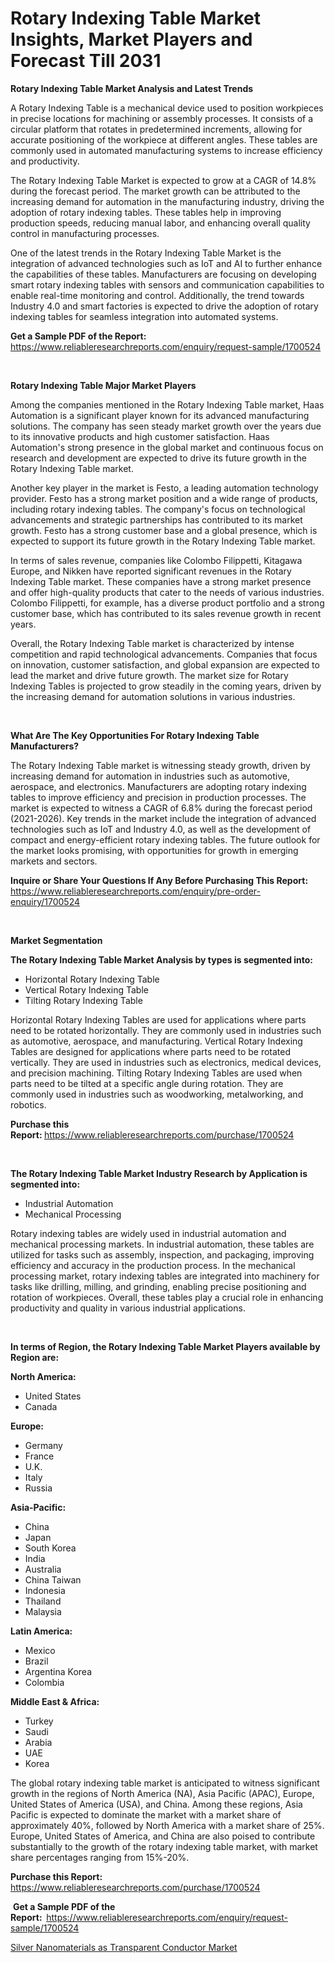 <p><h1>Rotary Indexing Table Market Insights, Market Players and Forecast Till 2031</h1></p><p><strong>Rotary Indexing Table Market Analysis and Latest Trends</strong></p>
<p><p>A Rotary Indexing Table is a mechanical device used to position workpieces in precise locations for machining or assembly processes. It consists of a circular platform that rotates in predetermined increments, allowing for accurate positioning of the workpiece at different angles. These tables are commonly used in automated manufacturing systems to increase efficiency and productivity.</p><p>The Rotary Indexing Table Market is expected to grow at a CAGR of 14.8% during the forecast period. The market growth can be attributed to the increasing demand for automation in the manufacturing industry, driving the adoption of rotary indexing tables. These tables help in improving production speeds, reducing manual labor, and enhancing overall quality control in manufacturing processes.</p><p>One of the latest trends in the Rotary Indexing Table Market is the integration of advanced technologies such as IoT and AI to further enhance the capabilities of these tables. Manufacturers are focusing on developing smart rotary indexing tables with sensors and communication capabilities to enable real-time monitoring and control. Additionally, the trend towards Industry 4.0 and smart factories is expected to drive the adoption of rotary indexing tables for seamless integration into automated systems.</p></p>
<p><strong>Get a Sample PDF of the Report:&nbsp;</strong> <a href="https://www.reliableresearchreports.com/enquiry/request-sample/1700524">https://www.reliableresearchreports.com/enquiry/request-sample/1700524</a></p>
<p>&nbsp;</p>
<p><strong>Rotary Indexing Table Major Market Players</strong></p>
<p><p>Among the companies mentioned in the Rotary Indexing Table market, Haas Automation is a significant player known for its advanced manufacturing solutions. The company has seen steady market growth over the years due to its innovative products and high customer satisfaction. Haas Automation's strong presence in the global market and continuous focus on research and development are expected to drive its future growth in the Rotary Indexing Table market.</p><p>Another key player in the market is Festo, a leading automation technology provider. Festo has a strong market position and a wide range of products, including rotary indexing tables. The company's focus on technological advancements and strategic partnerships has contributed to its market growth. Festo has a strong customer base and a global presence, which is expected to support its future growth in the Rotary Indexing Table market.</p><p>In terms of sales revenue, companies like Colombo Filippetti, Kitagawa Europe, and Nikken have reported significant revenues in the Rotary Indexing Table market. These companies have a strong market presence and offer high-quality products that cater to the needs of various industries. Colombo Filippetti, for example, has a diverse product portfolio and a strong customer base, which has contributed to its sales revenue growth in recent years.</p><p>Overall, the Rotary Indexing Table market is characterized by intense competition and rapid technological advancements. Companies that focus on innovation, customer satisfaction, and global expansion are expected to lead the market and drive future growth. The market size for Rotary Indexing Tables is projected to grow steadily in the coming years, driven by the increasing demand for automation solutions in various industries.</p></p>
<p>&nbsp;</p>
<p><strong>What Are The Key Opportunities For Rotary Indexing Table Manufacturers?</strong></p>
<p><p>The Rotary Indexing Table market is witnessing steady growth, driven by increasing demand for automation in industries such as automotive, aerospace, and electronics. Manufacturers are adopting rotary indexing tables to improve efficiency and precision in production processes. The market is expected to witness a CAGR of 6.8% during the forecast period (2021-2026). Key trends in the market include the integration of advanced technologies such as IoT and Industry 4.0, as well as the development of compact and energy-efficient rotary indexing tables. The future outlook for the market looks promising, with opportunities for growth in emerging markets and sectors.</p></p>
<p><strong>Inquire or Share Your Questions If Any Before Purchasing This Report:</strong> <a href="https://www.reliableresearchreports.com/enquiry/pre-order-enquiry/1700524">https://www.reliableresearchreports.com/enquiry/pre-order-enquiry/1700524</a></p>
<p>&nbsp;</p>
<p><strong>Market Segmentation</strong></p>
<p><strong>The Rotary Indexing Table Market Analysis by types is segmented into:</strong></p>
<p><ul><li>Horizontal Rotary Indexing Table</li><li>Vertical Rotary Indexing Table</li><li>Tilting Rotary Indexing Table</li></ul></p>
<p><p>Horizontal Rotary Indexing Tables are used for applications where parts need to be rotated horizontally. They are commonly used in industries such as automotive, aerospace, and manufacturing. Vertical Rotary Indexing Tables are designed for applications where parts need to be rotated vertically. They are used in industries such as electronics, medical devices, and precision machining. Tilting Rotary Indexing Tables are used when parts need to be tilted at a specific angle during rotation. They are commonly used in industries such as woodworking, metalworking, and robotics.</p></p>
<p><strong>Purchase this Report:&nbsp;</strong><a href="https://www.reliableresearchreports.com/purchase/1700524">https://www.reliableresearchreports.com/purchase/1700524</a></p>
<p>&nbsp;</p>
<p><strong>The Rotary Indexing Table Market Industry Research by Application is segmented into:</strong></p>
<p><ul><li>Industrial Automation</li><li>Mechanical Processing</li></ul></p>
<p><p>Rotary indexing tables are widely used in industrial automation and mechanical processing markets. In industrial automation, these tables are utilized for tasks such as assembly, inspection, and packaging, improving efficiency and accuracy in the production process. In the mechanical processing market, rotary indexing tables are integrated into machinery for tasks like drilling, milling, and grinding, enabling precise positioning and rotation of workpieces. Overall, these tables play a crucial role in enhancing productivity and quality in various industrial applications.</p></p>
<p>&nbsp;</p>
<p><strong>In terms of Region, the Rotary Indexing Table Market Players available by Region are:</strong></p>
<p>
    <p> <strong> North America: </strong>
        <ul>
            <li>United States</li>
            <li>Canada</li>
        </ul>
        </p> 
    <p> <strong> Europe: </strong>
        <ul>
            <li>Germany</li>
            <li>France</li>
            <li>U.K.</li>
            <li>Italy</li>
            <li>Russia</li>
        </ul>
        </p> 
    <p> <strong> Asia-Pacific: </strong>
        <ul>
            <li>China</li>
            <li>Japan</li>
            <li>South Korea</li>
            <li>India</li>
            <li>Australia</li>
            <li>China Taiwan</li>
            <li>Indonesia</li>
            <li>Thailand</li>
            <li>Malaysia</li>
        </ul>
        </p> 
    <p> <strong> Latin America: </strong>
        <ul>
            <li>Mexico</li>
            <li>Brazil</li>
            <li>Argentina Korea</li>
            <li>Colombia</li>
        </ul>
        </p> 
    <p> <strong> Middle East & Africa: </strong>
        <ul>
            <li>Turkey</li>
            <li>Saudi</li>
            <li>Arabia</li>
            <li>UAE</li>
            <li>Korea</li>
        </ul>
    </p>
    </p>
<p><p>The global rotary indexing table market is anticipated to witness significant growth in the regions of North America (NA), Asia Pacific (APAC), Europe, United States of America (USA), and China. Among these regions, Asia Pacific is expected to dominate the market with a market share of approximately 40%, followed by North America with a market share of 25%. Europe, United States of America, and China are also poised to contribute substantially to the growth of the rotary indexing table market, with market share percentages ranging from 15%-20%.</p></p>
<p><strong>Purchase this Report: </strong><a href="https://www.reliableresearchreports.com/purchase/1700524">https://www.reliableresearchreports.com/purchase/1700524</a></p>
<p>&nbsp;<strong>Get a Sample PDF of the Report:&nbsp;&nbsp;</strong><a href="https://www.reliableresearchreports.com/enquiry/request-sample/1700524">https://www.reliableresearchreports.com/enquiry/request-sample/1700524</a></p>
<p><strong></strong></p>
<p><p><a href="https://github.com/Sinjinluong3e0awx2m195k76/Market-Research-Report-List-1/blob/main/silver-nanomaterials-as-transparent-conductor-market.md">Silver Nanomaterials as Transparent Conductor Market</a></p></p>